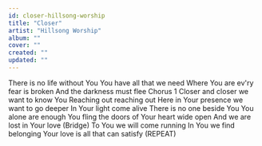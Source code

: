 ```yaml
---
id: closer-hillsong-worship
title: "Closer"
artist: "Hillsong Worship"
album: ""
cover: ""
created: ""
updated: ""
---
```


There is no life without You
You have all that we need
Where You are ev'ry fear is broken
And the darkness must flee
Chorus 1
Closer and closer we want to know You
Reaching out reaching out
Here in Your presence we want to go deeper
In Your light come alive
There is no one beside You
You alone are enough
You fling the doors of Your heart wide open
And we are lost in Your love
(Bridge)
To You we will come running
In You we find belonging
Your love is all that can satisfy
(REPEAT)